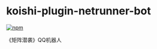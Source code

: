 # koishi-plugin-netrunner-bot

[![npm](https://img.shields.io/npm/v/koishi-plugin-netrunner-bot?style=flat-square)](https://www.npmjs.com/package/koishi-plugin-netrunner-bot)

《矩阵潜袭》QQ机器人
